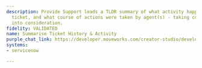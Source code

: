 ```yaml
---
description: Provide Support leads a TLDR summary of what activity happened on the
  ticket, and what course of actions were taken by agent(s) - taking comments & activity
  into consideration.
fidelity: VALIDATED
name: Summarise Ticket History & Activity
purple_chat_link: https://developer.moveworks.com/creator-studio/developer-tools/purple-chat/?conversation=%7B%22startTimestamp%22%3A%2211%3A43+AM%22%2C%22messages%22%3A%5B%7B%22parts%22%3A%5B%7B%22richText%22%3A%22I+want+to+summarise+the+ticket+history+and+activity.%22%7D%5D%2C%22role%22%3A%22user%22%7D%2C%7B%22parts%22%3A%5B%7B%22richText%22%3A%22Okay%2C+I+can+summarise+the+ticket+history+and+activity.+Which+ticket+are+you+referring+to%3F%22%7D%5D%2C%22role%22%3A%22assistant%22%7D%2C%7B%22parts%22%3A%5B%7B%22richText%22%3A%22Ticket+INC-12345%22%7D%5D%2C%22role%22%3A%22user%22%7D%2C%7B%22parts%22%3A%5B%7B%22richText%22%3A%22%3Cp%3EHere%27s+a+summary+of+the+ticket+history+and+activity+for+INC0012345%3A%26nbsp%3B%3C%2Fp%3E%5Cn%3Cul%3E%5Cn++%3Cli%3EThe+ticket+was+initially+described+Updated+to+include+more+details+by+John+Doe+on+January+26%2C+2024+at+10%3A00+AM.%26nbsp%3B%3C%2Fli%3E%5Cn++%3Cli%3EThe+stage+was+changed+from+%27On+Hold%27+to+%27In+Progress%27+by+Jane+Smith+at+10%3A30+AM+on+the+same+day.%26nbsp%3B%3C%2Fli%3E%5Cn++%3Cli%3E%26nbsp%3BThe+priority+was+updated+from+%27Low%27+to+%27Medium%27+by+the+System+at+11%3A00+AM.%3C%2Fli%3E%5Cn%3C%2Ful%3E%22%7D%2C%7B%22citations%22%3A%5B%7B%22citationTitle%22%3A%22INC0012345%22%2C%22connectorName%22%3A%22servicenow%22%7D%5D%7D%5D%2C%22role%22%3A%22assistant%22%7D%5D%7D
systems:
- servicenow

---
```

